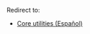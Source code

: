 Redirect to:

*   [Core utilities (Español)](/index.php/Core_utilities_(Espa%C3%B1ol) "Core utilities (Español)")